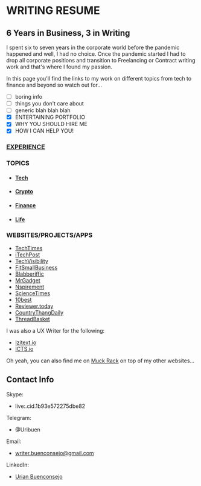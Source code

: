 # WRITING RESUME

## 6 Years in Business, 3 in Writing

I spent six to seven years in the corporate world before the pandemic happened and well, I had no choice. Once the pandemic started I had to drop all corporate positions and transition to Freelancing or Contract writing work and that's where I found my passion.

In this page you'll find the links to my work on different topics from tech to finance and beyond so watch out for...

- [ ] boring info
- [ ] things you don't care about
- [ ] generic blah blah blah
- [x] ENTERTAINING PORTFOLIO
- [x] WHY YOU SHOULD HIRE ME
- [x] HOW I CAN HELP YOU!

### [EXPERIENCE](myexperience.github.io)
### TOPICS
- #### [Tech](techexperience.github.io)
- #### [Crypto](cryptoexperience.github.io)
- #### [Finance](financeexperience.github.io)
- #### [Life](lifeexperience.github.io)

### WEBSITES/PROJECTS/APPS
- [TechTimes](https://www.techtimes.com/reporters/urian-b.htm)
- [iTechPost](https://www.itechpost.com/reporters/urian-buenconsejo)
- [TechVisibility](https://www.techvisibility.com/author/uri)
- [FitSmallBusiness](https://fitsmallbusiness.com/author/urianfitsmallbusiness-com/)
- [Blabberiffic](https://www.blabberific.com/authors/urian.html)
- [MrGadget](https://mrgadget.com.au/tech-news/)
- [Nspirement](https://www.nspirement.com/author/urian-b)
- [ScienceTimes](https://www.sciencetimes.com/reporters/urian-b)
- [10best](https://www.10best.cc/)
- [Reviewer.today](https://www.reviewer.today/)
- [CountryThangDaily](https://www.countrythangdaily.com/)
- [ThreadBasket](https://threadbasket.com/blog/)

I was also a UX Writer for the following:
- [Izitext.io](https://izitext.io/)
- [ICTS.io](https://icts.io/)

Oh yeah, you can also find me on [Muck Rack](https://muckrack.com/urian-buenconsejo/articles) on top of my other websites... 

## Contact Info
Skype:
- live:.cid.1b93e572275dbe82

Telegram:
- @Uribuen

Email:
- writer.buenconsejo@gmail.com

LinkedIn:
- [Urian Buenconsejo](https://www.linkedin.com/in/urian-buenconsejo-097812150/)

